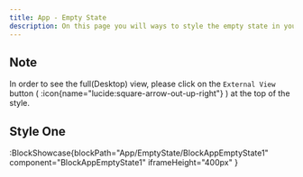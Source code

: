 ```yaml
---
title: App - Empty State
description: On this page you will ways to style the empty state in your application.
---
```


## Note

In order to see the full(Desktop) view, please click on the `External View` button ( :icon{name="lucide:square-arrow-out-up-right"} ) at the top of the style.

## Style One

:BlockShowcase{blockPath="App/EmptyState/BlockAppEmptyState1" component="BlockAppEmptyState1" iframeHeight="400px" }
